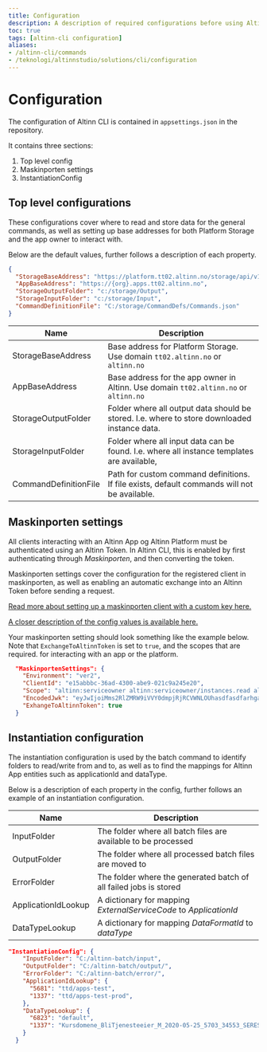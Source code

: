 ```yaml
---
title: Configuration
description: A description of required configurations before using Altinn CLI.
toc: true
tags: [altinn-cli configuration]
aliases:
- /altinn-cli/commands
- /teknologi/altinnstudio/solutions/cli/configuration
---
```


# Configuration

The configuration of Altinn CLI is contained in `appsettings.json` in the repository.

It contains three sections:
  1. Top level config
  2. Maskinporten settings
  3. InstantiationConfig


## Top level configurations

These configurations cover where to read and store data for the general commands, 
as well as setting up base addresses for both Platform Storage and the app owner to interact with.

Below are the default values, further follows a description of each property. 

```json
{
  "StorageBaseAddress": "https://platform.tt02.altinn.no/storage/api/v1",
  "AppBaseAddress": "https://{org}.apps.tt02.altinn.no",
  "StorageOutputFolder": "c:/storage/Output",
  "StorageInputFolder": "c:/storage/Input",
  "CommandDefinitionFile": "C:/storage/CommandDefs/Commands.json"
}
```

Name | Description
------------|-------
StorageBaseAddress | Base address for Platform Storage. Use domain `tt02.altinn.no` or `altinn.no` 
AppBaseAddress | Base address for the app owner in Altinn. Use domain `tt02.altinn.no` or `altinn.no`  
StorageOutputFolder | Folder where all output data should be stored. I.e. where to store downloaded instance data.
StorageInputFolder | Folder where all input data can be found. I.e. where all instance templates are available,
CommandDefinitionFile | Path for custom command definitions. If file exists, default commands will not be available.


## Maskinporten settings

All clients interacting with an Altinn App og Altinn Platform must be authenticated using an Altinn Token. 
In Altinn CLI, this is enabled by first authenticating through _Maskinporten_, and then converting the token. 

Maskinporten settings cover the configuration for the registered client in maskinporten, 
as well as enabling an automatic exchange into an Altinn Token before sending a request.

[Read more about setting up a maskinporten client with a custom key here.](maskinporten-setup)

[A closer description of the config values is available here.](https://github.com/Altinn/altinn-apiclient-maskinporten)

Your maskinporten setting should look something like the example below. 
Note that `ExchangeToAltinnToken` is set to `true`, and the scopes that are required. for interacting with an app or the platform.

```json
  "MaskinportenSettings": {
    "Environment": "ver2",
    "ClientId": "e15abbbc-36ad-4300-abe9-021c9a245e20",
    "Scope": "altinn:serviceowner altinn:serviceowner/instances.read altinn:serviceowner/instances.write",
    "EncodedJwk": "eyJwIjoiMms2RlZMRW9iVVY0dmpjRjRCVWNLOUhasdfasdfarhgawfN2YXE5eE95a3NyS1Q345435S19oNV45645635423545t45t54wrgsdfgsfdgsfd444aefasdf5NzdFcWhGTGtaSVAzSmhZTlA0MEZOc1EifQ==",
    "ExhangeToAltinnToken": true
  }
```

## Instantiation configuration

The instantiation configuration is used by the batch command to identify folders to read/write from and to, 
as well as to find the mappings for Altinn App entities such as applicationId and dataType. 

Below is a description of each property in the config, further follows an example of an instantiation configuration.

Name | Description
----------------------|-------
InputFolder           | The folder where all batch files are available to be processed
OutputFolder          | The folder where all processed batch files are moved to
ErrorFolder           | The folder where the generated batch of all failed jobs is stored
ApplicationIdLookup   | A dictionary for mapping _ExternalServiceCode_ to _ApplicationId_
DataTypeLookup        | A dictionary for mapping _DataFormatId_ to _dataType_

```json
"InstantiationConfig": {
    "InputFolder": "C:/altinn-batch/input",
    "OutputFolder": "C:/altinn-batch/output/",
    "ErrorFolder": "C:/altinn-batch/error/",
    "ApplicationIdLookup": {
      "5681": "ttd/apps-test",
      "1337": "ttd/apps-test-prod",
    },
    "DataTypeLookup": {
      "6823": "default",
      "1337": "Kursdomene_BliTjenesteeier_M_2020-05-25_5703_34553_SERES"
    }
  }
```


